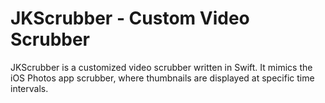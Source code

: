 # JKScrubber - Custom Video Scrubber

<p>JKScrubber is a customized video scrubber written in Swift. It mimics the iOS Photos app scrubber, where thumbnails are displayed at specific time intervals.</p>
